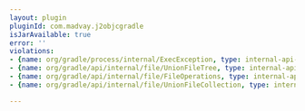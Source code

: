 ```yaml
---
layout: plugin
pluginId: com.madvay.j2objcgradle
isJarAvailable: true
error: ''
violations:
- {name: org/gradle/process/internal/ExecException, type: internal-api-usage}
- {name: org/gradle/api/internal/file/UnionFileTree, type: internal-api-usage}
- {name: org/gradle/api/internal/file/FileOperations, type: internal-api-usage}
- {name: org/gradle/api/internal/file/UnionFileCollection, type: internal-api-usage}

---
```

